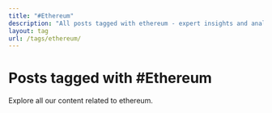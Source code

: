 ```yaml
---
title: "#Ethereum"
description: "All posts tagged with ethereum - expert insights and analysis"
layout: tag
url: /tags/ethereum/
---
```


# Posts tagged with #Ethereum

Explore all our content related to ethereum.

